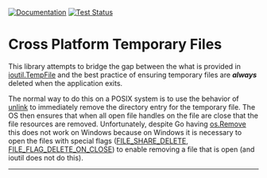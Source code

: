 [![Documentation][godoc.badge]][godoc]
[![Test Status][workflow.tests.badge]][workflow.tests]

# Cross Platform Temporary Files

This library attempts to bridge the gap between the what is provided in
[ioutil.TempFile][ioutil.tempfile] and the best practice of ensuring temporary
files are ***always*** deleted when the application exits.

The normal way to do this on a POSIX system is to use the behavior of
[unlink][posix.unlink] to immediately remove the directory entry for the
temporary file. The OS then ensures that when all open file handles on the file
are close that the file resources are removed. Unfortunately, despite Go having
[os.Remove][os.remove] this does not work on Windows because on Windows it is
necessary to open the files with special flags
([FILE_SHARE_DELETE][windows.flags.share],
[FILE_FLAG_DELETE_ON_CLOSE][windows.flags.on_close]) to enable removing a file
that is open (and ioutil does not do this).

---

[godoc.badge]: https://godoc.org/github.com/calebcase/tmpfile?status.svg
[godoc]: https://godoc.org/github.com/calebcase/tmpfile
[ioutil.tempfile]: https://golang.org/pkg/io/ioutil/#TempFile
[os.remove]: https://golang.org/pkg/os/#Remove
[posix.unlink]: https://pubs.opengroup.org/onlinepubs/9699919799/functions/unlink.html
[windows.flags.on_close]: https://github.com/golang/sys/blob/master/windows/types_windows.go#L108
[windows.flags.share]: https://github.com/golang/sys/blob/master/windows/types_windows.go#L71
[workflow.tests.badge]: https://github.com/calebcase/tmpfile/workflows/tests/badge.svg
[workflow.tests]: https://github.com/calebcase/tmpfile/actions?query=workflow%3Atests
